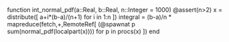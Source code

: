 function int_normal_pdf(a::Real, b::Real, n::Integer = 1000)
   @assert(n>2)
   x = distribute([ a+i*(b-a)/(n+1) for i in 1:n ])
   integral = (b-a)/n * mapreduce(fetch,+,RemoteRef[ (@spawnat p sum(normal_pdf(localpart(x)))) for p in procs(x) ])
end



